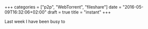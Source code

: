 +++
categories = ["p2p", "WebTorrent", "fileshare"]
date = "2016-05-09T16:32:06+02:00"
draft = true
title = "instant"
+++

Last week I have been busy to 
